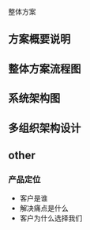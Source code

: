 整体方案

## 方案概要说明

## 整体方案流程图

## 系统架构图

## 多组织架构设计


## other 

### 产品定位

- 客户是谁
- 解决痛点是什么
- 客户为什么选择我们
